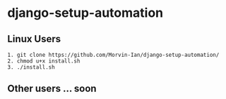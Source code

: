 # django-setup-automation

## Linux Users

    1. git clone https://github.com/Morvin-Ian/django-setup-automation/
    2. chmod u+x install.sh
    3. ./install.sh

## Other users ... soon